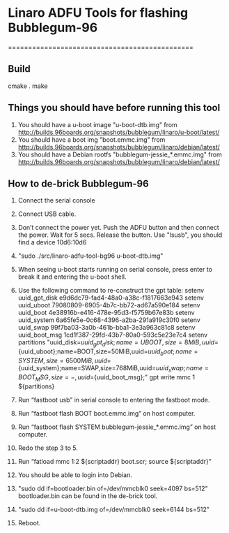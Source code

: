 # Linaro ADFU Tools for flashing Bubblegum-96
==============================================

## Build

cmake .
make

## Things you should have before running this tool
 1. You should have a u-boot image "u-boot-dtb.img" from
    http://builds.96boards.org/snapshots/bubblegum/linaro/u-boot/latest/
 2. You should have a boot img "boot.emmc.img" from
    http://builds.96boards.org/snapshots/bubblegum/linaro/debian/latest/
 3. You should have a Debian rootfs "bubblegum-jessie_*.emmc.img" from
    http://builds.96boards.org/snapshots/bubblegum/linaro/debian/latest/

## How to de-brick Bubblegum-96

 1. Connect the serial console

 2. Connect USB cable.

 3. Don’t connect the power yet.
    Push the ADFU button and then connect the power.
    Wait for 5 secs.
    Release the button.
    Use "lsusb", you should find a device 10d6:10d6

 4. "sudo ./src/linaro-adfu-tool-bg96 u-boot-dtb.img"

 5. When seeing u-boot starts running on serial console, press enter to
    break it and entering the u-boot shell.

 6. Use the following command to re-construct the gpt table:
    setenv uuid_gpt_disk e9d6dc79-fad4-48a0-a38c-f1817663e943
    setenv uuid_uboot 79080809-6905-4b7c-bb72-ad67a590e184
    setenv uuid_boot 4e38916b-e416-478e-95d3-f5759b67e83b
    setenv uuid_system 6a65fe5e-0c68-4396-a2ba-291a919c30f0
    setenv uuid_swap 99f7ba03-3a0b-461b-bba1-3e3a963c81c8
    setenv uuid_boot_msg 1cd1f387-29fd-43b7-80a0-593c5e23e7c4
    setenv partitions "uuid_disk=${uuid_gpt_disk};name=UBOOT,size=8MiB,uuid=${uuid_uboot};name=BOOT,size=50MiB,uuid=${uuid_boot};name=SYSTEM,size=6500MiB,uuid=${uuid_system};name=SWAP,size=768MiB,uuid=${uuid_swap};name=BOOT_MSG,size=-,uuid=${uuid_boot_msg};"
    gpt write mmc 1 ${partitions}
 
 7. Run “fastboot usb” in serial console to entering the fastboot mode.

 8. Run “fastboot flash BOOT boot.emmc.img” on host computer.

 9. Run “fastboot flash SYSTEM bubblegum-jessie_*.emmc.img” on host computer.

 10. Redo the step 3 to 5.

 11. Run “fatload mmc 1:2 ${scriptaddr} boot.scr; source ${scriptaddr}”

 12. You should be able to login into Debian.

 13. "sudo dd if=bootloader.bin of=/dev/mmcblk0 seek=4097 bs=512"
     bootloader.bin can be found in the de-brick tool.

 14. "sudo dd if=u-boot-dtb.img of=/dev/mmcblk0 seek=6144 bs=512"

 15. Reboot.
